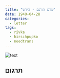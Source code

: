 ```yaml
---
title: "טרם תורגם - הירש"
date: 1940-04-28
categories:
  - letter
tags:
  - rivka
  - hirschpupko
  - needtrans
---
```


![text](/pupko-papers/assets/images/1940-04-28-hirsch.jpg)

## תרגום

